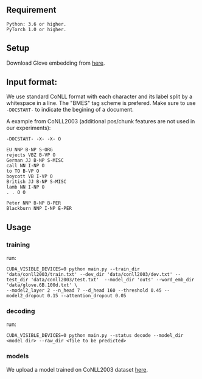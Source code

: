 ## Requirement
```
Python: 3.6 or higher.
PyTorch 1.0 or higher.
```
## Setup
Download Glove embedding from [here](https://nlp.stanford.edu/projects/glove/).

## Input format:
We use standard CoNLL format with each character and its label split by a whitespace in a line. The "BMES" tag scheme is prefered. 
Make sure to use `-DOCSTART-` to indicate the begining of a document.

A example from CoNLL2003 (additional pos/chunk features are not used in our experiments):
```
-DOCSTART- -X- -X- O

EU NNP B-NP S-ORG
rejects VBZ B-VP O
German JJ B-NP S-MISC
call NN I-NP O
to TO B-VP O
boycott VB I-VP O
British JJ B-NP S-MISC
lamb NN I-NP O
. . O O

Peter NNP B-NP B-PER
Blackburn NNP I-NP E-PER
```

## Usage

### training
run:
```
CUDA_VISIBLE_DEVICES=0 python main.py --train_dir 'data/conll2003/train.txt' --dev_dir 'data/conll2003/dev.txt' --test_dir 'data/conll2003/test.txt'  --model_dir 'outs' --word_emb_dir 'data/glove.6B.100d.txt' \
--model2_layer 2 --n_head 7 --d_head 160 --threshold 0.45 --model2_dropout 0.15 --attention_dropout 0.05
```

### decoding
run:
```
CUDA_VISIBLE_DEVICES=0 python main.py --status decode --model_dir <model dir> --raw_dir <file to be predicted>
```

### models 
We upload a model trained on CoNLL2003 dataset [here](https://drive.google.com/drive/folders/1wwQWmfXaxS3GbrR7G-k1XI0gQbp3ZqzV?usp=sharing). 
